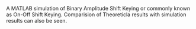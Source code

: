 A MATLAB simulation of Binary Amplitude Shift Keying or commonly known as On-Off Shift Keying. Comparision of Theoreticla results with simulation results can also be seen.
